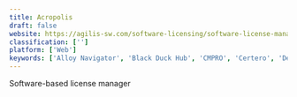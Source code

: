 ```yaml
---
title: Acropolis
draft: false 
website: https://agilis-sw.com/software-licensing/software-license-manager/
classification: ['']
platform: ['Web']
keywords: ['Alloy Navigator', 'Black Duck Hub', 'CMPRO', 'Certero', 'DeskCenter Management Suite', 'Intelex', 'Keygen', 'LicenseSpring', 'ManageEngine Desktop Central', 'Municity', 'Nuvovis', 'Revulytics', 'SoftwareKey Licensing System', 'Torii', 'VisionFlow', 'beCPG PLM']
---
```

Software-based license manager